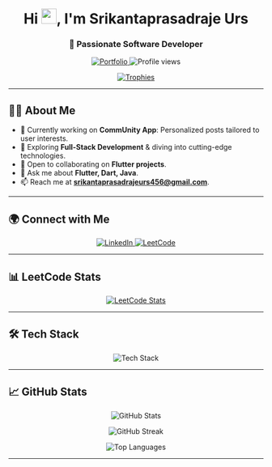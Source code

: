 <h1 align="center">Hi <img src="https://raw.githubusercontent.com/rahulbanerjee26/githubProfileReadmeGenerator/main/gifs/wave.gif" width="30px">, I'm Srikantaprasadraje Urs</h1>

<h3 align="center">🚀 Passionate Software Developer</h3>

<p align="center">
  <a href="https://srikantaprasadrajeurs.github.io/" target="_blank">
    <img src="https://img.shields.io/badge/Portfolio-%230A74DA?style=for-the-badge&logo=About.me&logoColor=white" alt="Portfolio" />
  </a>
  <img src="https://komarev.com/ghpvc/?username=srikantaprasadrajeurs&label=Profile%20views&color=0e75b6&style=flat" alt="Profile views" />
</p>

<p align="center">
  <a href="https://github.com/ryo-ma/github-profile-trophy">
    <img src="https://github-profile-trophy.vercel.app/?username=srikantaprasadrajeurs&theme=onedark&margin-w=15&margin-h=15" alt="Trophies" />
  </a>
</p>

---

## 🧑‍💻 About Me
- 🔭 Currently working on **CommUnity App**: Personalized posts tailored to user interests.
- 🌱 Exploring **Full-Stack Development** & diving into cutting-edge technologies.
- 👯 Open to collaborating on **Flutter projects**.
- 💬 Ask me about **Flutter, Dart, Java**.
- 📫 Reach me at **srikantaprasadrajeurs456@gmail.com**.

---

## 🌍 Connect with Me
<p align="center">
  <a href="https://linkedin.com/in/srikantaprasadrajeurs" target="_blank">
    <img src="https://img.shields.io/badge/LinkedIn-Connect-blue?style=for-the-badge&logo=linkedin&logoColor=white" alt="LinkedIn" />
  </a>
  <a href="https://leetcode.com/u/Srikanta_urs/" target="_blank">
    <img src="https://img.shields.io/badge/LeetCode-Solve%20Challenges-FFA116?style=for-the-badge&logo=LeetCode&logoColor=white" alt="LeetCode" />
  </a>
</p>

---

## 📊 LeetCode Stats
<p align="center">
  <a href="https://leetcode.com/u/Srikanta_urs/" target="_blank">
    <img src="https://leetcard.jacoblin.cool/Srikanta_urs?theme=dark&font=Aldrich&ext=heatmap" alt="LeetCode Stats" />
  </a>
</p>

---

## 🛠️ Tech Stack
<p align="center">
  <img src="https://skillicons.dev/icons?i=flutter,dart,java,firebase,nodejs,react,mysql,git" alt="Tech Stack" />
</p>

---

## 📈 GitHub Stats
<p align="center">
  <img src="https://github-readme-stats.vercel.app/api?username=srikantaprasadrajeurs&show_icons=true&locale=en&theme=tokyonight" alt="GitHub Stats" />
</p>
<p align="center">
  <img src="https://github-readme-streak-stats.herokuapp.com/?user=srikantaprasadrajeurs&theme=tokyonight" alt="GitHub Streak" />
</p>
<p align="center">
  <img src="https://github-readme-stats.vercel.app/api/top-langs?username=srikantaprasadrajeurs&show_icons=true&locale=en&layout=compact&theme=tokyonight" alt="Top Languages" />
</p>

---

